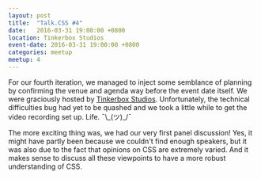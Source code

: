 ```yaml
---
layout: post
title:  "Talk.CSS #4"
date:   2016-03-31 19:00:00 +0800
location: Tinkerbox Studios
event-date: 2016-03-31 19:00:00 +0800
categories: meetup
meetup: 4
---
```

For our fourth iteration, we managed to inject some semblance of planning by confirming the venue and agenda way before the event date itself. We were graciously hosted by [Tinkerbox Studios](https://www.tinkerbox.com.sg/). Unfortunately, the technical difficulties bug had yet to be quashed and we took a little while to get the video recording set up. Life. <span class="o-kaomoji">¯\\\_(ツ)\_/¯</span>

The more exciting thing was, we had our very first panel discussion! Yes, it might have partly been because we couldn't find enough speakers, but it was also due to the fact that opinions on CSS are extremely varied. And it makes sense to discuss all these viewpoints to have a more robust understanding of CSS.
